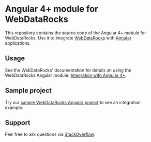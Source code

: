 # Angular 4+ module for WebDataRocks

This repository contains the source code of the Angular 4+ module for WebDataRocks. Use it to integrate [WebDataRocks](https://www.webdatarocks.com/) with [Angular](https://angular.io/) applications. 

## <a name="usage"></a>Usage

See the WebDataRocks' documentation for details on using the WebDataRocks Angular module: [Integration with Angular 4+](https://www.webdatarocks.com/doc/integration-with-angular/).

## <a name="sample-project"></a>Sample project

Try our [sample WebDataRocks Angular project](https://github.com/WebDataRocks/pivot-angular) to see an integration example.

## <a name="support-feedback"></a>Support

Feel free to ask questions via [StackOverflow](https://stackoverflow.com/questions/tagged/webdatarocks).
